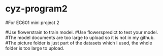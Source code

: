 # cyz-program2
#For EC601 mini project 2

#Use flowerstrain to train model.
#Use flowerspredict to test your model.
#The model documents are too large to upload so it is not in my github.
#The picture folder is just part of the datasets which I used, the whole folder is too large to upload.
